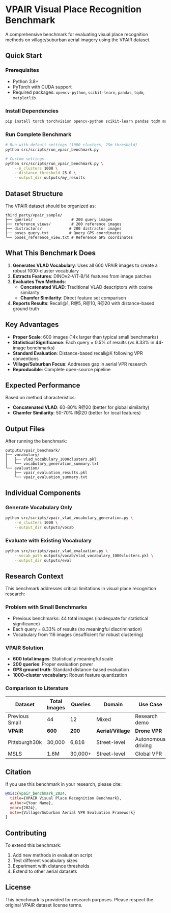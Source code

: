 # VPAIR Visual Place Recognition Benchmark

A comprehensive benchmark for evaluating visual place recognition methods on village/suburban aerial imagery using the VPAIR dataset.

## Quick Start

### Prerequisites

- Python 3.8+
- PyTorch with CUDA support
- Required packages: `opencv-python`, `scikit-learn`, `pandas`, `tqdm`, `matplotlib`

### Install Dependencies

```bash
pip install torch torchvision opencv-python scikit-learn pandas tqdm matplotlib
```

### Run Complete Benchmark

```bash
# Run with default settings (1000 clusters, 25m threshold)
python src/scripts/run_vpair_benchmark.py

# Custom settings
python src/scripts/run_vpair_benchmark.py \
    --n_clusters 1000 \
    --distance_threshold 25.0 \
    --output_dir outputs/my_results
```

## Dataset Structure

The VPAIR dataset should be organized as:

```
third_party/vpair_sample/
├── queries/                 # 200 query images
├── reference_views/         # 200 reference images
├── distractors/            # 200 distractor images
├── poses_query.txt         # Query GPS coordinates
└── poses_reference_view.txt # Reference GPS coordinates
```

## What This Benchmark Does

1. **Generates VLAD Vocabulary**: Uses all 600 VPAIR images to create a robust 1000-cluster vocabulary
2. **Extracts Features**: DINOv2-ViT-B/14 features from image patches
3. **Evaluates Two Methods**:
   - **Concatenated VLAD**: Traditional VLAD descriptors with cosine similarity
   - **Chamfer Similarity**: Direct feature set comparison
4. **Reports Results**: Recall@1, R@5, R@10, R@20 with distance-based ground truth

## Key Advantages

- **Proper Scale**: 600 images (14x larger than typical small benchmarks)
- **Statistical Significance**: Each query = 0.5% of results (vs 8.33% in 44-image benchmarks)
- **Standard Evaluation**: Distance-based recall@K following VPR conventions
- **Village/Suburban Focus**: Addresses gap in aerial VPR research
- **Reproducible**: Complete open-source pipeline

## Expected Performance

Based on method characteristics:

- **Concatenated VLAD**: 60-80% R@20 (better for global similarity)
- **Chamfer Similarity**: 50-70% R@20 (better for local features)

## Output Files

After running the benchmark:

```
outputs/vpair_benchmark/
├── vocabulary/
│   ├── vlad_vocabulary_1000clusters.pkl
│   └── vocabulary_generation_summary.txt
└── evaluation/
    ├── vpair_evaluation_results.pkl
    └── vpair_evaluation_summary.txt
```

## Individual Components

### Generate Vocabulary Only

```bash
python src/scripts/vpair_vlad_vocabulary_generation.py \
    --n_clusters 1000 \
    --output_dir outputs/vocab
```

### Evaluate with Existing Vocabulary

```bash
python src/scripts/vpair_vlad_evaluation.py \
    --vocab_path outputs/vocab/vlad_vocabulary_1000clusters.pkl \
    --output_dir outputs/eval
```

## Research Context

This benchmark addresses critical limitations in visual place recognition research:

### Problem with Small Benchmarks

- Previous benchmarks: 44 total images (inadequate for statistical significance)
- Each query = 8.33% of results (no meaningful discrimination)
- Vocabulary from 116 images (insufficient for robust clustering)

### VPAIR Solution

- **600 total images**: Statistically meaningful scale
- **200 queries**: Proper evaluation power
- **GPS ground truth**: Standard distance-based evaluation
- **1000-cluster vocabulary**: Robust feature quantization

### Comparison to Literature

| Dataset        | Total Images | Queries | Domain             | Use Case           |
| -------------- | ------------ | ------- | ------------------ | ------------------ |
| Previous Small | 44           | 12      | Mixed              | Research demo      |
| **VPAIR**      | **600**      | **200** | **Aerial/Village** | **Drone VPR**      |
| Pittsburgh30k  | 30,000       | 6,816   | Street-level       | Autonomous driving |
| MSLS           | 1.6M         | 30,000+ | Street-level       | Global VPR         |

## Citation

If you use this benchmark in your research, please cite:

```bibtex
@misc{vpair_benchmark_2024,
  title={VPAIR Visual Place Recognition Benchmark},
  author={Your Name},
  year={2024},
  note={Village/Suburban Aerial VPR Evaluation Framework}
}
```

## Contributing

To extend this benchmark:

1. Add new methods in evaluation script
2. Test different vocabulary sizes
3. Experiment with distance thresholds
4. Extend to other aerial datasets

## License

This benchmark is provided for research purposes. Please respect the original VPAIR dataset license terms.
